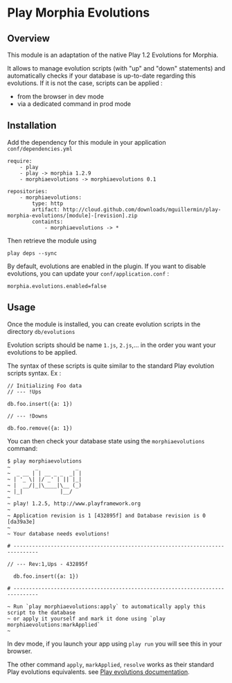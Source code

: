# Play Morphia Evolutions

## Overview
This module is an adaptation of the native Play 1.2 Evolutions for Morphia.

It allows to manage evolution scripts (with "up" and "down" statements) and automatically checks if your database is up-to-date regarding this evolutions. If it is not the case, scripts can be applied :

- from the browser in dev mode
- via a dedicated command in prod mode

## Installation

Add the dependency for this module in your application `conf/dependencies.yml`

	require:
	    - play
	    - play -> morphia 1.2.9
	    - morphiaevolutions -> morphiaevolutions 0.1
	
	repositories:
	    - morphiaevolutions:
	        type: http
	        artifact: http://cloud.github.com/downloads/mguillermin/play-morphia-evolutions/[module]-[revision].zip
	        containts:
	            - morphiaevolutions -> *
  
Then retrieve the module using

	play deps --sync

By default, evolutions are enabled in the plugin. If you want to disable evolutions, you can update your `conf/application.conf` :

	morphia.evolutions.enabled=false
	
## Usage

Once the module is installed, you can create evolution scripts in the directory `db/evolutions`

Evolution scripts should be name `1.js`, `2.js`,… in the order you want your evolutions to be applied.

The syntax of these scripts is quite similar to the standard Play evolution scripts syntax. Ex : 

	// Initializing Foo data
	// --- !Ups
	
	db.foo.insert({a: 1})
	
	// --- !Downs
	
	db.foo.remove({a: 1})	
	
You can then check your database state using the `morphiaevolutions` command:

	$ play morphiaevolutions
	~        _            _ 
	~  _ __ | | __ _ _  _| |
	~ | '_ \| |/ _' | || |_|
	~ |  __/|_|\____|\__ (_)
	~ |_|            |__/   
	~
	~ play! 1.2.5, http://www.playframework.org
	~
	~ Application revision is 1 [432895f] and Database revision is 0 [da39a3e]
	~
	~ Your database needs evolutions!
	
	# ------------------------------------------------------------------------------
	
	// --- Rev:1,Ups - 432895f
	
	  db.foo.insert({a: 1})
	
	# ------------------------------------------------------------------------------
	
	~ Run `play morphiaevolutions:apply` to automatically apply this script to the database
	~ or apply it yourself and mark it done using `play morphiaevolutions:markApplied`
	~
	
In dev mode, if you launch your app using `play run` you will see this in your browser.

The other command `apply`, `markApplied`, `resolve` works as their standard Play evolutions equivalents. see [Play evolutions documentation](http://www.playframework.org/documentation/1.2.5/evolutions).
